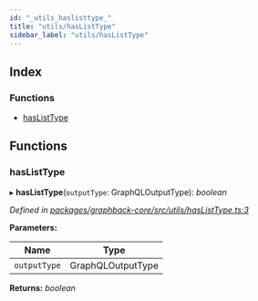 ```yaml
---
id: "_utils_haslisttype_"
title: "utils/hasListType"
sidebar_label: "utils/hasListType"
---
```


## Index

### Functions

* [hasListType](_utils_haslisttype_.md#haslisttype)

## Functions

###  hasListType

▸ **hasListType**(`outputType`: GraphQLOutputType): *boolean*

*Defined in [packages/graphback-core/src/utils/hasListType.ts:3](https://github.com/aerogear/graphback/blob/bc616b51/packages/graphback-core/src/utils/hasListType.ts#L3)*

**Parameters:**

Name | Type |
------ | ------ |
`outputType` | GraphQLOutputType |

**Returns:** *boolean*
